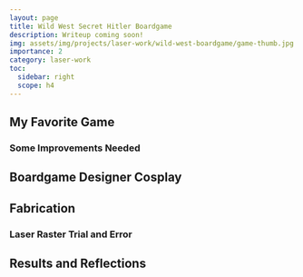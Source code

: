 ```yaml
---
layout: page
title: Wild West Secret Hitler Boardgame
description: Writeup coming soon!
img: assets/img/projects/laser-work/wild-west-boardgame/game-thumb.jpg
importance: 2
category: laser-work
toc:
  sidebar: right
  scope: h4
---
```


## My Favorite Game

### Some Improvements Needed

## Boardgame Designer Cosplay

## Fabrication

### Laser Raster Trial and Error

## Results and Reflections
